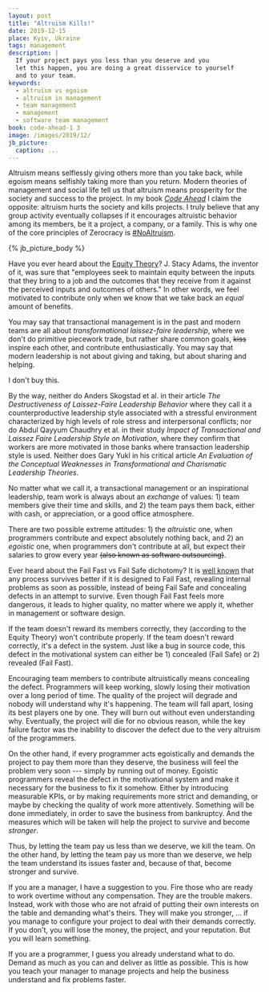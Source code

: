```yaml
---
layout: post
title: "Altruism Kills!"
date: 2019-12-15
place: Kyiv, Ukraine
tags: management
description: |
  If your project pays you less than you deserve and you
  let this happen, you are doing a great disservice to yourself
  and to your team.
keywords:
  - altruism vs egoism
  - altruism in management
  - team management
  - management
  - software team management
book: code-ahead-1 3
image: /images/2019/12/
jb_picture:
  caption: ...
---
```


Altruism means selflessly giving others more than you take back, while egoism means
selfishly taking more than you return. Modern theories of management
and social life tell us that altruism means prosperity for the society
and success to the project. In my book
[_Code Ahead_](/code-ahead.html) I claim the opposite: altruism hurts the
society and kills projects.
I truly believe that any group activity eventually collapses if it
encourages altruistic behavior among its members, be it a project, a company,
or a family.
This is why one of the core principles of
Zerocracy is [#NoAltruism](https://www.youtube.com/watch?v=vXUwE3FGfpg).

<!--more-->

{% jb_picture_body %}

Have you ever heard about the [Equity Theory](https://en.wikipedia.org/wiki/Equity_theory)?
J. Stacy Adams, the inventor of it, was sure that
"employees seek to maintain equity between the inputs that
they bring to a job and the outcomes that they receive from it
against the perceived inputs and outcomes of others."
In other words, we feel motivated to contribute only when we
know that we take back an _equal_ amount of benefits.

You may say that transactional management is in the past and modern
teams are all about _transformational laissez-faire leadership_, where
we don't do primitive piecework trade, but rather
share common goals, <del>kiss</del> inspire each other, and
contribute enthusiastically. You may say that
modern leadership is not about giving and taking,
but about sharing and helping.

I don't buy this.

By the way, neither do Anders Skogstad et al. in their article
_The Destructiveness of Laissez-Faire Leadership Behavior_
where they call it a counterproductive leadership style
associated with a stressful environment characterized
by high levels of role stress and interpersonal conflicts;
nor do Abdul Qayyum Chaudhry et al. in their study
_Impact of Transactional and Laissez Faire Leadership Style on Motivation_, where
they confirm that workers are more motivated in those banks
where transaction leadership style is used.
Neither does Gary Yukl in his critical article
_An Evaluation of the Conceptual Weaknesses in Transformational and Charismatic Leadership Theories_.

No matter what we call it, a transactional management or
an inspirational leadership, team work is always about an _exchange_ of
values: 1) team members give their time and skills, and 2) the team pays them back,
either with cash, or appreciation, or a good office atmosphere.

There are two possible extreme attitudes: 1) the _altruistic_ one, when programmers
contribute and expect absolutely nothing back, and 2) an _egoistic_ one, when
programmers don't contribute at all, but expect their salaries to grow
every year <del>(also known as software outsourcing)</del>.

Ever heard about the Fail Fast vs Fail Safe dichotomy? It is
[well known](http://martinfowler.com/ieeeSoftware/failFast.pdf) that
any process survives better if it is designed to Fail Fast, revealing internal
problems as soon as possible, instead of being Fail Safe and concealing defects
in an attempt to survive. Even though Fail Fast feels more dangerous, it
leads to higher quality, no matter where we apply it, whether in management or
software design.

If the team doesn't reward its members correctly, they (according to the Equity
Theory) won't contribute properly. If the team doesn't reward correctly, it's
a defect in the system. Just like a bug in source code, this defect in
the motivational system can either be 1) concealed (Fail Safe) or 2) revealed (Fail Fast).

Encouraging team members to contribute altruistically means concealing the defect.
Programmers will keep working, slowly losing their motivation over a long
period of time. The quality of the project will degrade and nobody will
understand why it's happening. The team will fall apart, losing its best
players one by one. They will burn out without even understanding why. Eventually,
the project will die for no obvious reason, while the key failure factor
was the inability to discover the defect due to the very
altruism of the programmers.

On the other hand, if every programmer acts egoistically and demands
the project to pay them more than they deserve, the business will feel
the problem very soon --- simply by running out of money. Egoistic programmers
reveal the defect in the motivational system and make it necessary for
the business to fix it somehow. Either by introducing measurable KPIs,
or by making requirements more strict and demanding, or maybe by checking
the quality of work more attentively. Something will be done immediately,
in order to save the business from bankruptcy. And the measures which will
be taken will help the project to survive and become _stronger_.

Thus, by letting the team pay us less than we deserve, we kill the team.
On the other hand, by letting the team pay us more than we deserve,
we help the team understand its issues faster and, because of that, become
stronger and survive.

If you are a manager, I have a suggestion to you. Fire those who are ready
to work overtime without any compensation. They are the trouble makers. Instead,
work with those who are not afraid of putting their own interests on the
table and demanding what's theirs. They will make you stronger, ... if you manage
to configure your project to deal with their demands correctly. If you don't,
you will lose the money, the project, and your reputation. But you will
learn something.

If you are a programmer, I guess you already understand what to do. Demand
as much as you can and deliver as little as possible. This is how you teach
your manager to manage projects and help the business understand and fix
problems faster.

